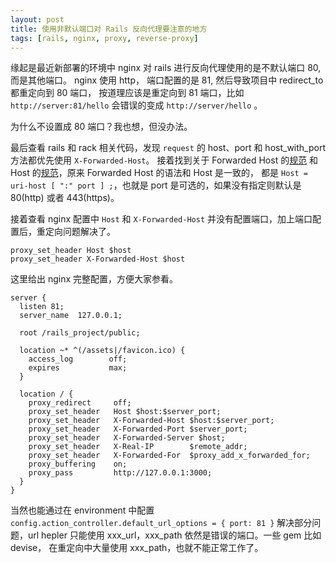 ```yaml
---
layout: post
title: 使用非默认端口对 Rails 反向代理要注意的地方
tags: [rails, nginx, proxy, reverse-proxy]
---
```


缘起是最近新部署的环境中 nginx 对 rails 进行反向代理使用的是不默认端口 80, 而是其他端口。
nginx 使用 http， 端口配置的是 81, 然后导致项目中 redirect_to 都重定向到 80 端口，
按道理应该是重定向到 81 端口，比如 `http://server:81/hello` 会错误的变成 `http://server/hello` 。

为什么不设置成 80 端口？我也想，但没办法。

最后查看 rails 和 rack 相关代码，发现 `request` 的 host、port 和 host_with_port 方法都优先使用 `X-Forwarded-Host`。
接着找到关于 Forwarded Host 的[规范](http://tools.ietf.org/html/rfc7239#section-5.3) 和 Host 的[规范](http://tools.ietf.org/html/rfc7230#section-5.4)，原来 Forwarded Host 的语法和 Host 是一致的，
都是 `Host = uri-host [ ":" port ] ;`，也就是 port 是可选的，如果没有指定则默认是 80(http) 或者 443(https)。

接着查看 nginx 配置中 `Host` 和 `X-Forwarded-Host` 并没有配置端口，加上端口配置后，重定向问题解决了。

```nginx
proxy_set_header Host $host
proxy_set_header X-Forwarded-Host $host
```

这里给出 nginx 完整配置，方便大家参看。

```nginx
server {
  listen 81;
  server_name  127.0.0.1;

  root /rails_project/public;

  location ~* ^(/assets|/favicon.ico) {
    access_log        off;
    expires           max;
  }

  location / {
    proxy_redirect     off;
    proxy_set_header   Host $host:$server_port;
    proxy_set_header   X-Forwarded-Host $host:$server_port;
    proxy_set_header   X-Forwarded-Port $server_port;
    proxy_set_header   X-Forwarded-Server $host;
    proxy_set_header   X-Real-IP        $remote_addr;
    proxy_set_header   X-Forwarded-For  $proxy_add_x_forwarded_for;
    proxy_buffering    on;
    proxy_pass         http://127.0.0.1:3000;
  }
}
```

当然也能通过在 environment 中配置 `config.action_controller.default_url_options = { port: 81 }`
解决部分问题，url hepler 只能使用 xxx\_url，xxx\_path 依然是错误的端口。一些 gem 比如 devise，
在重定向中大量使用 xxx_path，也就不能正常工作了。
